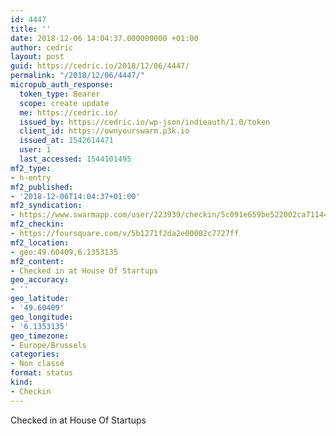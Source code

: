 ```yaml
---
id: 4447
title: ''
date: 2018-12-06 14:04:37.000000000 +01:00
author: cedric
layout: post
guid: https://cedric.io/2018/12/06/4447/
permalink: "/2018/12/06/4447/"
micropub_auth_response:
  token_type: Bearer
  scope: create update
  me: https://cedric.io/
  issued_by: https://cedric.io/wp-json/indieauth/1.0/token
  client_id: https://ownyourswarm.p3k.io
  issued_at: 1542614471
  user: 1
  last_accessed: 1544101495
mf2_type:
- h-entry
mf2_published:
- '2018-12-06T14:04:37+01:00'
mf2_syndication:
- https://www.swarmapp.com/user/223939/checkin/5c091e659be522002ca71144
mf2_checkin:
- https://foursquare.com/v/5b1271f2da2e00002c7727ff
mf2_location:
- geo:49.60409,6.1353135
mf2_content:
- Checked in at House Of Startups
geo_accuracy:
- ''
geo_latitude:
- '49.60409'
geo_longitude:
- '6.1353135'
geo_timezone:
- Europe/Brussels
categories:
- Non classé
format: status
kind:
- Checkin
---
```

Checked in at House Of Startups